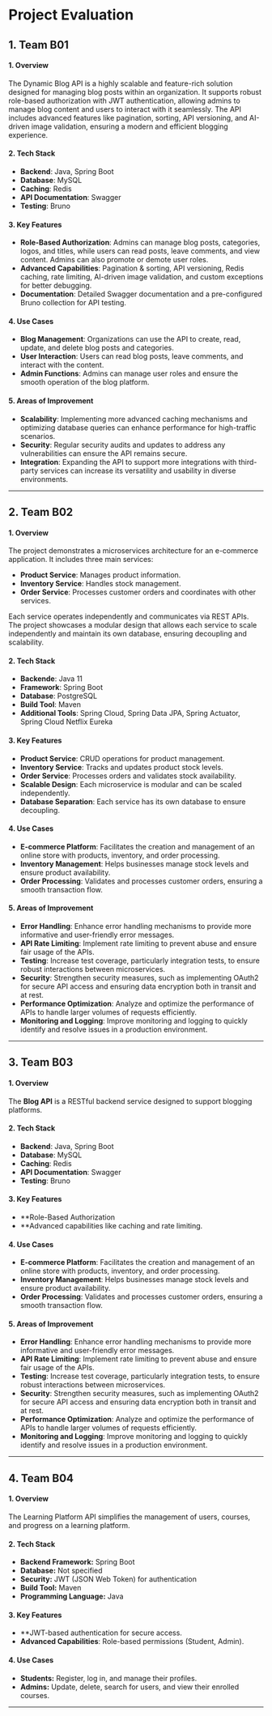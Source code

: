 # Project Evaluation 

## 1. Team B01

#### 1. Overview
The Dynamic Blog API is a highly scalable and feature-rich solution designed for managing blog posts within an organization. It supports robust role-based authorization with JWT authentication, allowing admins to manage blog content and users to interact with it seamlessly. The API includes advanced features like pagination, sorting, API versioning, and AI-driven image validation, ensuring a modern and efficient blogging experience.

#### 2. Tech Stack
- **Backend**: Java, Spring Boot
- **Database**: MySQL
- **Caching**: Redis
- **API Documentation**: Swagger
- **Testing**: Bruno

#### 3. Key Features
- **Role-Based Authorization**: Admins can manage blog posts, categories, logos, and titles, while users can read posts, leave comments, and view content. Admins can also promote or demote user roles.
- **Advanced Capabilities**: Pagination & sorting, API versioning, Redis caching, rate limiting, AI-driven image validation, and custom exceptions for better debugging.
- **Documentation**: Detailed Swagger documentation and a pre-configured Bruno collection for API testing.

#### 4. Use Cases
- **Blog Management**: Organizations can use the API to create, read, update, and delete blog posts and categories.
- **User Interaction**: Users can read blog posts, leave comments, and interact with the content.
- **Admin Functions**: Admins can manage user roles and ensure the smooth operation of the blog platform.

#### 5. Areas of Improvement
- **Scalability**: Implementing more advanced caching mechanisms and optimizing database queries can enhance performance for high-traffic scenarios.
- **Security**: Regular security audits and updates to address any vulnerabilities can ensure the API remains secure.
- **Integration**: Expanding the API to support more integrations with third-party services can increase its versatility and usability in diverse environments.

---

## 2. Team B02

#### 1. Overview
The project demonstrates a microservices architecture for an e-commerce application. It includes three main services:
- **Product Service**: Manages product information.
- **Inventory Service**: Handles stock management.
- **Order Service**: Processes customer orders and coordinates with other services.

Each service operates independently and communicates via REST APIs. The project showcases a modular design that allows each service to scale independently and maintain its own database, ensuring decoupling and scalability.

#### 2. Tech Stack
- **Backende**: Java 11
- **Framework**: Spring Boot
- **Database**: PostgreSQL
- **Build Tool**: Maven
- **Additional Tools**: Spring Cloud, Spring Data JPA, Spring Actuator, Spring Cloud Netflix Eureka

#### 3. Key Features
- **Product Service**: CRUD operations for product management.
- **Inventory Service**: Tracks and updates product stock levels.
- **Order Service**: Processes orders and validates stock availability.
- **Scalable Design**: Each microservice is modular and can be scaled independently.
- **Database Separation**: Each service has its own database to ensure decoupling.

#### 4. Use Cases
- **E-commerce Platform**: Facilitates the creation and management of an online store with products, inventory, and order processing.
- **Inventory Management**: Helps businesses manage stock levels and ensure product availability.
- **Order Processing**: Validates and processes customer orders, ensuring a smooth transaction flow.

#### 5. Areas of Improvement
- **Error Handling**: Enhance error handling mechanisms to provide more informative and user-friendly error messages.
- **API Rate Limiting**: Implement rate limiting to prevent abuse and ensure fair usage of the APIs.
- **Testing**: Increase test coverage, particularly integration tests, to ensure robust interactions between microservices.
- **Security**: Strengthen security measures, such as implementing OAuth2 for secure API access and ensuring data encryption both in transit and at rest.
- **Performance Optimization**: Analyze and optimize the performance of APIs to handle larger volumes of requests efficiently.
- **Monitoring and Logging**: Improve monitoring and logging to quickly identify and resolve issues in a production environment.

---

## 3. Team B03

#### 1. Overview
The **Blog API** is a RESTful backend service designed to support blogging platforms. 

#### 2. Tech Stack
- **Backend**: Java, Spring Boot
- **Database**: MySQL
- **Caching**: Redis
- **API Documentation**: Swagger
- **Testing**: Bruno

#### 3. Key Features
- **Role-Based Authorization
- **Advanced capabilities like caching and rate limiting.

#### 4. Use Cases
- **E-commerce Platform**: Facilitates the creation and management of an online store with products, inventory, and order processing.
- **Inventory Management**: Helps businesses manage stock levels and ensure product availability.
- **Order Processing**: Validates and processes customer orders, ensuring a smooth transaction flow.

#### 5. Areas of Improvement
- **Error Handling**: Enhance error handling mechanisms to provide more informative and user-friendly error messages.
- **API Rate Limiting**: Implement rate limiting to prevent abuse and ensure fair usage of the APIs.
- **Testing**: Increase test coverage, particularly integration tests, to ensure robust interactions between microservices.
- **Security**: Strengthen security measures, such as implementing OAuth2 for secure API access and ensuring data encryption both in transit and at rest.
- **Performance Optimization**: Analyze and optimize the performance of APIs to handle larger volumes of requests efficiently.
- **Monitoring and Logging**: Improve monitoring and logging to quickly identify and resolve issues in a production environment.

---

## 4. Team B04

#### 1. Overview
The Learning Platform API simplifies the management of users, courses, and progress on a learning platform.


#### 2. Tech Stack
- **Backend Framework:** Spring Boot  
- **Database:** Not specified  
- **Security:** JWT (JSON Web Token) for authentication  
- **Build Tool:** Maven  
- **Programming Language:** Java 


#### 3. Key Features
- **JWT-based authentication for secure access.
- **Advanced Capabilities**: Role-based permissions (Student, Admin).

#### 4. Use Cases
- **Students:** Register, log in, and manage their profiles.
- **Admins:** Update, delete, search for users, and view their enrolled courses.

---


